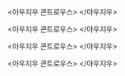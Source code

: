 
<아우지우 콘트로우스>
<source src="https://bafybeickvkucchj7dp2jqwzn2cwirkqb6qbt5w5zojgvk2rgr7ubpqs5vm.ipfs.dweb.link/?filename=Michio+Kaku+-+Quantum+Supremacy.m4b" type="audio/mpeg">
</아우지우>

<아우지우 콘트로우스>
<source src="https://bafybeiaf62kmso62y5klqnplgdhnpwjj4ehgs5hdlblnoqtizjomp7vcwu.ipfs.dweb.link/?filename=Gary+Smith+-+Distrust.m4b" type="audio/mpeg">
</아우지우>

<아우지우 콘트로우스>
<source src="https://bafybeicmxtcirrxxpyfvsoaqibyhozkoggc3hwsltcfddbifhfmyg72qhy.ipfs.dweb.link/?filename=Inferior+-+How+Science+Got+Women+Wrong-and+the+New+Research+That%27s+Rewriting+the+Story.m4b" type="audio/mpeg">
</아우지우>

<아우지우 콘트로우스>
<source src="https://bafybeibc7xy3d557sos7yqup4ow4o645njsnkuaatit5nko2ozzgrnht5y.ipfs.dweb.link/?filename=Generations+The+Real+Differences+A.m4b" type="audio/mpeg">
</아우지우>
